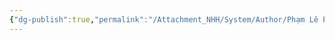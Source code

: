 ```yaml
---
{"dg-publish":true,"permalink":"/Attachment_NHH/System/Author/Phạm Lê Phương/","dgPassFrontmatter":true,"noteIcon":"2","created":"2024-02-29T09:58:44.732+07:00","updated":"2023-12-27T13:26:16.000+07:00"}
---
```


